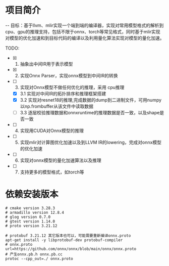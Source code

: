 <!-- 简介 -->
# 项目简介
-- 目标：基于llvm、mlir实现一个端到端的编译器，实现对常用模型格式的解析到cpu、gpu的推理支持，包括不限于onnx、torch等常见格式，同时基于mlir实现对模型的优化加速和到目标代码的编译以及利用量化算法实现对模型的量化加速。

TODO:
- [x] 1. 抽象出中间IR用于表示模型
- [x] 2. 实现Onnx Parser，实现onnx模型到中间IR的转换
- [ ] 3. 实现对Onnx模型不做任何优化的推理，采用 cpu推理
    - [x] 3.1 实现对中间IR的拓扑排序和推理框架搭建
    - [x] 3.2 实现对resnet18的推理,完成数据的dump到二进制文件，可用numpy以np.frombuffer从该文件中读取数据
    - [ ] 3.3 逐层校验推理数据和onnxruntime的推理数据是否一致，以及shape是否一致
- [ ] 4. 实现用CUDA对Onnx模型的推理
- [ ] 5. 实现mlir对计算图优化加速以及到LLVM IR的lowering，完成对onnx模型的优化加速
- [ ] 6. 实现对onnx模型的量化加速算法以及推理
- [ ] 7. 支持更多的模型格式，如torch等


<!-- 依赖安装 -->
# 依赖安装版本
```shell
# cmake version 3.28.3 
# armadillo version 12.8.4
# glog version 0.7.0
# gtest version 1.14.0
# proto version 3.21.12

# protobuf 3.21.12 其它版本也可以，可能需要重新编译onnx.proto
apt-get install -y libprotobuf-dev protobuf-compiler
# onnx.proto
url=https://github.com/onnx/onnx/blob/main/onnx/onnx.proto
# 产生onnx.pb.h onnx.pb.cc
protoc --cpp_out=./ onnx.proto
```
